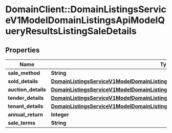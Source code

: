# DomainClient::DomainListingsServiceV1ModelDomainListingsApiModelQueryResultsListingSaleDetails

## Properties
Name | Type | Description | Notes
------------ | ------------- | ------------- | -------------
**sale_method** | **String** |  | [optional] 
**sold_details** | [**DomainListingsServiceV1ModelDomainListingsApiModelQueryResultsListingSoldDetails**](DomainListingsServiceV1ModelDomainListingsApiModelQueryResultsListingSoldDetails.md) |  | [optional] 
**auction_details** | [**DomainListingsServiceV1ModelDomainListingsApiModelQueryResultsListingAuctionDetails**](DomainListingsServiceV1ModelDomainListingsApiModelQueryResultsListingAuctionDetails.md) |  | [optional] 
**tender_details** | [**DomainListingsServiceV1ModelDomainListingsApiModelQueryResultsListingTenderDetails**](DomainListingsServiceV1ModelDomainListingsApiModelQueryResultsListingTenderDetails.md) |  | [optional] 
**tenant_details** | [**DomainListingsServiceV1ModelDomainListingsApiModelQueryResultsListingTenantDetails**](DomainListingsServiceV1ModelDomainListingsApiModelQueryResultsListingTenantDetails.md) |  | [optional] 
**annual_return** | **Integer** |  | [optional] 
**sale_terms** | **String** |  | [optional] 


